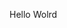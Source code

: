 Hello Wolrd



































































































